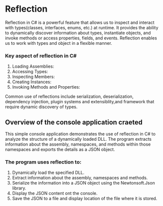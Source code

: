 # Reflection
Reflection in C# is a powerful feature that allows us to inspect and interact with types(classes, interfaces, enums, etc.) at runtime. It provides the ability to dynamically discover information about types, instantiate objects, and invoke methods or access properties, fields, and events. Reflection enables us to work with types and object in a flexible manner.

### Key aspect of reflection in C#
1. Loading Assemblies:
2. Accessing Types:
3. Inspecting Members:
4. Creating Instances:
5. Invoking Methods and Properties:

Common use of reflections include serialization, deserialization, dependency injection, plugin systems and extensiblity,and framework that require dynamic discovery of types.

## Overview of the console application craeted
This simple console application demonstrates the use of reflection in C# to analyze the structure of a dynamically loaded DLL. The program extracts information about the assembly, namespaces, and methods within those namespaces and exports the details as a JSON object.

### The program uses reflection to:
1. Dynamically load the specified DLL.
2. Extract information about the assembly, namespaces and methods.
3. Serialize the information into a JSON object using the Newtonsoft.Json library.
4. Display the JSON content ont the console.
5. Save the JSON to a file and display location of the file where it is stored.
